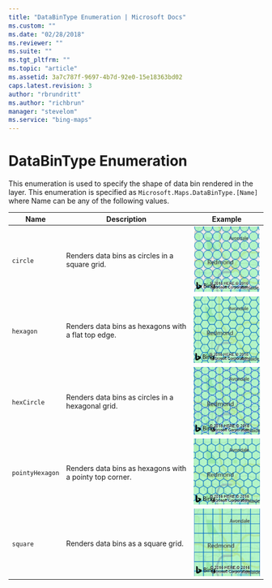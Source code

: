 ```yaml
---
title: "DataBinType Enumeration | Microsoft Docs"
ms.custom: ""
ms.date: "02/28/2018"
ms.reviewer: ""
ms.suite: ""
ms.tgt_pltfrm: ""
ms.topic: "article"
ms.assetid: 3a7c787f-9697-4b7d-92e0-15e18363bd02
caps.latest.revision: 3
author: "rbrundritt"
ms.author: "richbrun"
manager: "stevelom"
ms.service: "bing-maps"
---
```


# DataBinType Enumeration

This enumeration is used to specify the shape of data bin rendered in the layer. This enumeration is specified as `Microsoft.Maps.DataBinType.[Name]` where Name can be any of the following values.

| Name          | Description                                             | Example |
|---------------|---------------------------------------------------------|---------|
| `circle`        | Renders data bins as circles in a square grid.          | ![BMV8_CircleDataBin](../../media/bmv8-circledatabin.PNG) |
| `hexagon`       | Renders data bins as hexagons with a flat top edge.     | ![BMV8_HexDataBin](../../media/bmv8-hexdatabin.PNG)
| `hexCircle`     | Renders data bins as circles in a hexagonal grid.       | ![BMV8_HexCircleDataBin](../../media/bmv8-hexcircledatabin.PNG) |
| `pointyHexagon` | Renders data bins as hexagons with a pointy top corner. | ![BMV8_PointyHexDataBin](../../media/bmv8-pointyhexdatabin.PNG) |
| `square`        | Renders data bins as a square grid.                     | ![BMV8_SquareDataBin](../../media/bmv8-squaredatabin.PNG) |